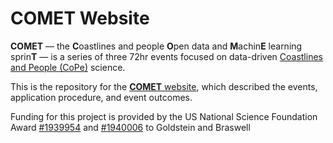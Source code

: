 # COMET Website

**COMET** — the **C**oastlines and people **O**pen data and **M**achin**E** learning sprin**T** — is a series of three 72hr events focused on data-driven [Coastlines and People (CoPe)](https://coastlinesandpeople.org) science.

This is the repository for the [**COMET** website](https://copecomet.github.io), which described the events, application procedure, and event outcomes. 

Funding for this project is provided by the US National Science Foundation Award [#1939954](https://www.nsf.gov/awardsearch/showAward?AWD_ID=1939954) and [#1940006](https://www.nsf.gov/awardsearch/showAward?AWD_ID=1940006) to Goldstein and Braswell
